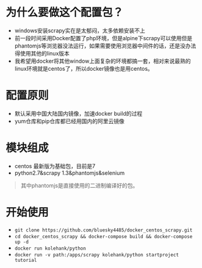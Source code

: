 # 为什么要做这个配置包？

* windows安装scrapy实在是太郁闷，太多依赖安装不上
* 前一段时间采用Docker配置了php环境，但是alpine下scrapy可以使用但是phantomjs等浏览器没法运行，如果需要使用浏览器中间件的话，还是没办法得使用其他的linux版本
* 我希望用docker将其他window上面复杂的环境都搞一套，相对来说最熟的linux环境就是centos了，所以docker镜像也是用centos。

# 配置原则

* 默认采用中国大陆国内镜像，加速docker build的过程
* yum仓库和pip仓库都已经用国内的阿里云镜像

# 模块组成

* centos 最新版为基础包，目前是7
* python2.7&scrapy 1.3&phantomjs&selenium

> 其中phantomjs是直接使用的二进制编译好的包。

# 开始使用

* `git clone https://github.com/bluesky4485/docker_centos_scrapy.git`
* `cd docker_centos_scrapy && docker-compose build && docker-compose up -d`
* `docker run kolehank/python`
* `docker run -v path:/apps/scrapy kolehank/python startproject tutorial`

